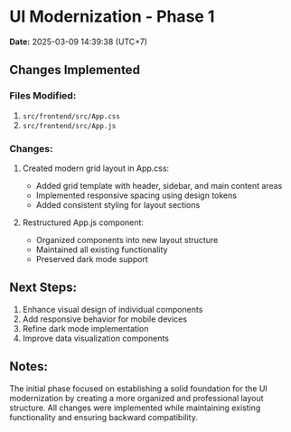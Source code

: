 # UI Modernization - Phase 1

**Date:** 2025-03-09 14:39:38 (UTC+7)

## Changes Implemented

### Files Modified:
1. `src/frontend/src/App.css`
2. `src/frontend/src/App.js`

### Changes:
1. Created modern grid layout in App.css:
   - Added grid template with header, sidebar, and main content areas
   - Implemented responsive spacing using design tokens
   - Added consistent styling for layout sections

2. Restructured App.js component:
   - Organized components into new layout structure
   - Maintained all existing functionality
   - Preserved dark mode support

## Next Steps:
1. Enhance visual design of individual components
2. Add responsive behavior for mobile devices
3. Refine dark mode implementation
4. Improve data visualization components

## Notes:
The initial phase focused on establishing a solid foundation for the UI modernization by creating a more organized and professional layout structure. All changes were implemented while maintaining existing functionality and ensuring backward compatibility.
